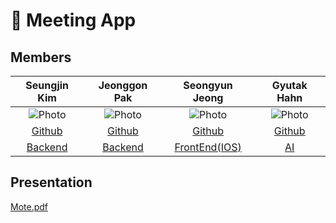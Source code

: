 # 📜 Meeting App

## Members
|Seungjin Kim|Jeonggon Pak|Seongyun Jeong|Gyutak Hahn|
|:---:|:---:|:---:|:---:|
|![Photo](https://avatars.githubusercontent.com/u/54787442?v=4)|![Photo](https://avatars.githubusercontent.com/u/110841041?v=4)|![Photo](https://avatars.githubusercontent.com/u/50621327?v=4)|![Photo](https://avatars.githubusercontent.com/u/50629765?v=4)|
|[Github](https://github.com/Kimseungin0529)|[Github](https://github.com/wjd4204)|[Github](https://github.com/jeoungsung12)|[Github](https://github.com/HahnGyuTak)|
|[Backend]()|[Backend]()|[FrontEnd(IOS)](https://github.com/MettingApp/iOS)|[AI](https://github.com/MettingApp/AI)|

## Presentation
[Mote.pdf](https://github.com/user-attachments/files/19148912/Mote.pdf)


<!--

**Here are some ideas to get you started:**

🙋‍♀️ A short introduction - what is your organization all about?
🌈 Contribution guidelines - how can the community get involved?
👩‍💻 Useful resources - where can the community find your docs? Is there anything else the community should know?
🍿 Fun facts - what does your team eat for breakfast?
🧙 Remember, you can do mighty things with the power of [Markdown](https://docs.github.com/github/writing-on-github/getting-started-with-writing-and-formatting-on-github/basic-writing-and-formatting-syntax)
-->
